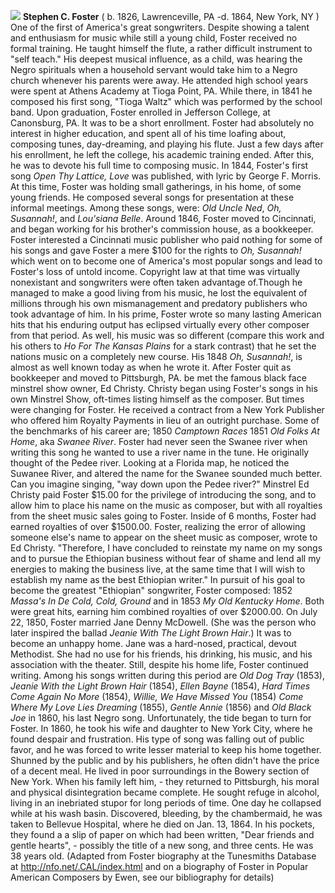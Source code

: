 ![](/sfoster.jpg)
**Stephen C. Foster** ( b. 1826, Lawrenceville, PA -d. 1864, New York, NY )
One of the first of America's great songwriters. Despite showing a talent and enthusiasm for music while still a young child, Foster received no formal training. He taught himself the flute, a rather difficult instrument to "self teach." His deepest musical influence, as a child, was hearing the Negro spirituals when a household servant would take him to a Negro church whenever his parents were away. He attended high school years were spent at Athens Academy at Tioga Point, PA. While there, in 1841 he composed his first song, "Tioga Waltz" which was performed by the school band. Upon graduation, Foster enrolled in Jefferson College, at Canonsburg, PA. It was to be a short enrollment. Foster had absolutely no interest in higher education, and spent all of his time loafing about, composing tunes, day-dreaming, and playing his flute. Just a few days after his enrollment, he left the college, his academic training ended. After this, he was to devote his full time to composing music. 
In 1844, Foster's first song *Open Thy Lattice, Love* was published, with lyric by George F. Morris. At this time, Foster was holding small gatherings, in his home, of some young friends. He composed several songs for presentation at these informal meetings. Among these songs, were: *Old Uncle Ned*, *Oh, Susannah!*, and *Lou'siana Belle*. Around 1846, Foster moved to Cincinnati, and began working for his brother's commission house, as a bookkeeper. Foster interested a Cincinnati music publisher who paid nothing for some of his songs and gave Foster a mere $100 for the rights to *Oh, Susannah!* which went on to become one of America's most popular songs and lead to Foster's loss of untold income. Copyright law at that time was virtually nonexistant and songwriters were often taken advantage of.Though he managed to make a good living from his music, he lost the equivalent of millions through his own mismanagement and predatory publishers who took advantage of him.
In his prime, Foster wrote so many lasting American hits that his enduring output has eclipsed virtually every other composer from that period. As well, his music was so different (compare this work and his others to *Ho For The Kansas Plains* for a stark contrast) that he set the nations music on a completely new course. His 1848 *Oh, Susannah!*, is almost as well known today as when he wrote it. 
After Foster quit as bookkeeper and moved to Pittsburgh, PA. be met the famous black face minstrel show owner, Ed Christy. Christy began using Foster's songs in his own Minstrel Show, oft-times listing himself as the composer. But times were changing for Foster. He received a contract from a New York Publisher who offered him Royalty Payments in lieu of an outright purchase. Some of the benchmarks of his career are; 1850 *Camptown Races* 1851 *Old Folks At Home*, aka *Swanee River*. Foster had never seen the Swanee river when writing this song he wanted to use a river name in the tune. He originally thought of the Pedee river. Looking at a Florida map, he noticed the Suwanee River, and altered the name for the Swanee sounded much better. Can you imagine singing, "way down upon the Pedee river?" Minstrel Ed Christy paid Foster $15.00 for the privilege of introducing the song, and to allow him to place his name on the music as composer, but with all royalties from the sheet music sales going to Foster. Inside of 6 months, Foster had earned royalties of over $1500.00. 
Foster, realizing the error of allowing someone else's name to appear on the sheet music as composer, wrote to Ed Christy. "Therefore, I have concluded to reinstate my name on my songs and to pursue the Ethiopian business without fear of shame and lend all my energies to making the business live, at the same time that I will wish to establish my name as the best Ethiopian writer." In pursuit of his goal to become the greatest "Ethiopian" songwriter, Foster composed: 1852 *Massa's In De Cold, Cold, Ground* and in 1853 *My Old Kentucky Home*. Both were great hits, earning him combined royalties of over $2000.00. 
On July 22, 1850, Foster married Jane Denny McDowell. (She was the person who later inspired the ballad *Jeanie With The Light Brown Hair*.) It was to become an unhappy home. Jane was a hard-nosed, practical, devout Methodist. She had no use for his friends, his drinking, his music, and his association with the theater. Still, despite his home life, Foster continued writing. Among his songs written during this period are *Old Dog Tray* (1853), *Jeanie With the Light Brown Hair* (1854), *Ellen Bayne* (1854), *Hard Times Come Again No More* (1854), *Willie, We Have Missed You* (1854) *Come Where My Love Lies Dreaming* (1855), *Gentle Annie* (1856) and *Old Black Joe* in 1860, his last Negro song.
Unfortunately, the tide began to turn for Foster. In 1860, he took his wife and daughter to New York City, where he found despair and frustration. His type of song was falling out of public favor, and he was forced to write lesser material to keep his home together. Shunned by the public and by his publishers, he often didn't have the price of a decent meal. He lived in poor surroundings in the Bowery section of New York. When his family left him, - they returned to Pittsburgh, his moral and physical disintegration became complete. He sought refuge in alcohol, living in an inebriated stupor for long periods of time.
One day he collapsed while at his wash basin. Discovered, bleeding, by the chambermaid, he was taken to Bellevue Hospital, where he died on Jan. 13, 1864. In his pockets, they found a a slip of paper on which had been written, "Dear friends and gentle hearts", - possibly the title of a new song, and three cents. He was 38 years old. 
(Adapted from Foster biography at the Tunesmiths Database at http://nfo.net/.CAL/index.html and on a biography of Foster in Popular American Composers by Ewen, see our bibliography for details)